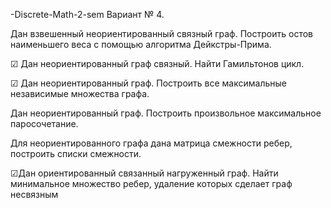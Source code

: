 -Discrete-Math-2-sem
Вариант № 4.

Дан взвешенный неориентированный связный граф. Построить остов
наименьшего веса с помощью алгоритма Дейкстры-Прима.

☑  Дан неориентированный граф связный. Найти Гамильтонов цикл.  

☑ Дан неориентированный граф. Построить все максимальные
независимые множества графа.

Дан неориентированный граф. Построить произвольное максимальное
паросочетание.

Для неориентированного графа дана матрица смежности ребер,
построить списки смежности.

☑Дан ориентированный связанный нагруженный граф. Найти минимальное множество ребер,
удаление которых сделает граф несвязным
